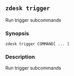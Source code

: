 ## `zdesk trigger`

Run trigger subcommands

### Synopsis

    zdesk trigger COMMAND[ ... ]

### Description

Run trigger subcommands

